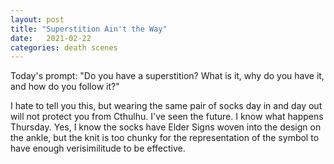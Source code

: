 ```yaml
---
layout: post
title: "Superstition Ain't the Way"
date:   2021-02-22
categories: death scenes
---
```

Today's prompt: "Do you have a superstition? What is it, why do you have it, and how do you follow it?"

I hate to tell you this, but wearing the same pair of socks day in and day out will not protect you from Cthulhu. I've seen the future. I know what happens Thursday. Yes, I know the socks have Elder Signs woven into the design on the ankle, but the knit is too chunky for the representation of the symbol to have enough verisimilitude to be effective.

